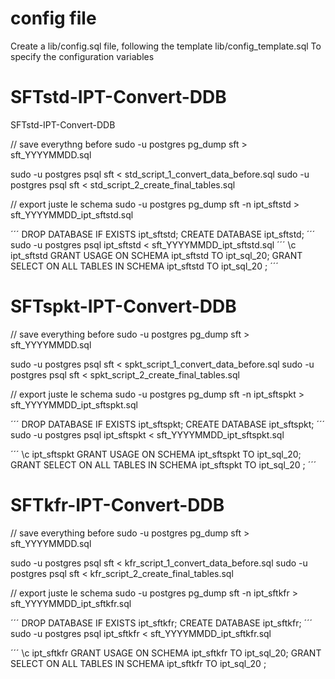 # config file
Create a lib/config.sql file, following the template lib/config_template.sql
To specify the configuration variables


# SFTstd-IPT-Convert-DDB
SFTstd-IPT-Convert-DDB

// save everythng before
sudo -u postgres pg_dump sft > sft_YYYYMMDD.sql 

sudo -u postgres psql sft < std_script_1_convert_data_before.sql 
sudo -u postgres psql sft < std_script_2_create_final_tables.sql 

// export juste le schema
sudo -u postgres pg_dump sft -n ipt_sftstd > sft_YYYYMMDD_ipt_sftstd.sql 

´´´
DROP DATABASE IF EXISTS ipt_sftstd;
CREATE DATABASE ipt_sftstd;
´´´
sudo -u postgres psql ipt_sftstd < sft_YYYYMMDD_ipt_sftstd.sql
´´´
\c ipt_sftstd
GRANT USAGE ON SCHEMA ipt_sftstd TO ipt_sql_20;
GRANT SELECT ON ALL TABLES IN SCHEMA ipt_sftstd TO ipt_sql_20 ;
´´´




# SFTspkt-IPT-Convert-DDB

// save everything before
sudo -u postgres pg_dump sft > sft_YYYYMMDD.sql 

sudo -u postgres psql sft < spkt_script_1_convert_data_before.sql 
sudo -u postgres psql sft < spkt_script_2_create_final_tables.sql 

// export juste le schema
sudo -u postgres pg_dump sft -n ipt_sftspkt > sft_YYYYMMDD_ipt_sftspkt.sql 

´´´
DROP DATABASE IF EXISTS ipt_sftspkt;
CREATE DATABASE ipt_sftspkt;
´´´
sudo -u postgres psql ipt_sftspkt < sft_YYYYMMDD_ipt_sftspkt.sql

´´´
\c ipt_sftspkt
GRANT USAGE ON SCHEMA ipt_sftspkt TO ipt_sql_20;
GRANT SELECT ON ALL TABLES IN SCHEMA ipt_sftspkt TO ipt_sql_20 ;
´´´


# SFTkfr-IPT-Convert-DDB

// save everything before
sudo -u postgres pg_dump sft > sft_YYYYMMDD.sql 

sudo -u postgres psql sft < kfr_script_1_convert_data_before.sql 
sudo -u postgres psql sft < kfr_script_2_create_final_tables.sql 

// export juste le schema
sudo -u postgres pg_dump sft -n ipt_sftkfr > sft_YYYYMMDD_ipt_sftkfr.sql 

´´´
DROP DATABASE IF EXISTS ipt_sftkfr;
CREATE DATABASE ipt_sftkfr;
´´´
sudo -u postgres psql ipt_sftkfr < sft_YYYYMMDD_ipt_sftkfr.sql

´´´
\c ipt_sftkfr
GRANT USAGE ON SCHEMA ipt_sftkfr TO ipt_sql_20;
GRANT SELECT ON ALL TABLES IN SCHEMA ipt_sftkfr TO ipt_sql_20 ;
